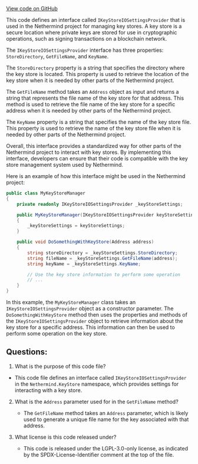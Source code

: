 [View code on GitHub](https://github.com/nethermindeth/nethermind/Nethermind.KeyStore/IKeyStoreIOSettingsProvider.cs)

This code defines an interface called `IKeyStoreIOSettingsProvider` that is used in the Nethermind project for managing key stores. A key store is a secure location where private keys are stored for use in cryptographic operations, such as signing transactions on a blockchain network.

The `IKeyStoreIOSettingsProvider` interface has three properties: `StoreDirectory`, `GetFileName`, and `KeyName`. 

The `StoreDirectory` property is a string that specifies the directory where the key store is located. This property is used to retrieve the location of the key store when it is needed by other parts of the Nethermind project.

The `GetFileName` method takes an `Address` object as input and returns a string that represents the file name of the key store for that address. This method is used to retrieve the file name of the key store for a specific address when it is needed by other parts of the Nethermind project.

The `KeyName` property is a string that specifies the name of the key store file. This property is used to retrieve the name of the key store file when it is needed by other parts of the Nethermind project.

Overall, this interface provides a standardized way for other parts of the Nethermind project to interact with key stores. By implementing this interface, developers can ensure that their code is compatible with the key store management system used by Nethermind. 

Here is an example of how this interface might be used in the Nethermind project:

```csharp
public class MyKeyStoreManager
{
    private readonly IKeyStoreIOSettingsProvider _keyStoreSettings;

    public MyKeyStoreManager(IKeyStoreIOSettingsProvider keyStoreSettings)
    {
        _keyStoreSettings = keyStoreSettings;
    }

    public void DoSomethingWithKeyStore(Address address)
    {
        string storeDirectory = _keyStoreSettings.StoreDirectory;
        string fileName = _keyStoreSettings.GetFileName(address);
        string keyName = _keyStoreSettings.KeyName;

        // Use the key store information to perform some operation
        // ...
    }
}
```

In this example, the `MyKeyStoreManager` class takes an `IKeyStoreIOSettingsProvider` object as a constructor parameter. The `DoSomethingWithKeyStore` method then uses the properties and methods of the `IKeyStoreIOSettingsProvider` object to retrieve information about the key store for a specific address. This information can then be used to perform some operation on the key store.
## Questions: 
 1. What is the purpose of this code file?
   - This code file defines an interface called `IKeyStoreIOSettingsProvider` in the `Nethermind.KeyStore` namespace, which provides settings for interacting with a key store.

2. What is the `Address` parameter used for in the `GetFileName` method?
   - The `GetFileName` method takes an `Address` parameter, which is likely used to generate a unique file name for the key associated with that address.

3. What license is this code released under?
   - This code is released under the LGPL-3.0-only license, as indicated by the SPDX-License-Identifier comment at the top of the file.